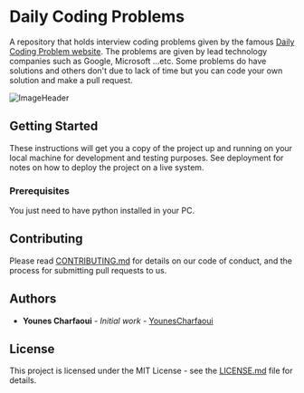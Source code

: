 # Daily Coding Problems

A repository that holds interview coding problems given by the famous [Daily Coding Problem website](https://www.dailycodingproblem.com/). The problems are given by lead technology companies such as Google, Microsoft ...etc. Some problems do have solutions and others don't due to lack of time but you can code your own solution and make a pull request.

![ImageHeader](https://github.com/Younes-Charfaoui/Daily-Coding-Problem/blob/master/header_image.jpg)

## Getting Started

These instructions will get you a copy of the project up and running on your local machine for development and testing purposes. See deployment for notes on how to deploy the project on a live system.

### Prerequisites

You just need to have python installed in your PC.

## Contributing

Please read [CONTRIBUTING.md](https://gist.github.com/PurpleBooth/b24679402957c63ec426) for details on our code of conduct, and the process for submitting pull requests to us.

## Authors

* **Younes Charfaoui** - *Initial work* - [YounesCharfaoui](https://github.com/Younes-Charfaoui)



## License

This project is licensed under the MIT License - see the [LICENSE.md](LICENSE.md) file for details.

